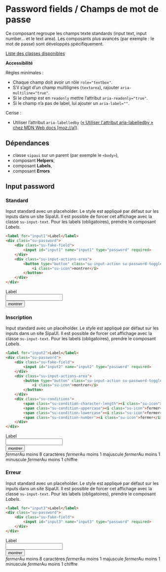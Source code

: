 # Password fields / Champs de mot de passe

Ce composant regroupe les champs texte standards (input text, input number… et le text area). Les composants plus avancés (par exemple&nbsp;: le mot de passe) sont développés spécifiquement.

<a href="#liste-classes" target="_self" class="link-button">Liste des classes disponibles</a>

**Accessibilité**

Règles minimales&nbsp;:
- Chaque champ doit avoir un rôle `role="textbox"`.
- S’il s’agit d’un champ multilignes (`textarea`), rajouter `aria-multiline="true"`.
- Si le champ est en `readonly` mettre l’attribut `aria-readonly="true"`.
- Si le champ n’a pas de label, lui ajouter un `aria-label=""`.

Cerise&nbsp;:
- Utiliser l’attribut `aria-labelledby` (<a href="https://developer.mozilla.org/fr/docs/Accessibilité/ARIA/Techniques_ARIA/Utiliser_l_attribut_aria-labelledby" target="_blank" rel="noopener">«&nbsp;Utiliser l'attribut aria-labelledby&nbsp;» chez MDN Web docs [moz://a]</a>).

<div class="dependances">

## Dépendances
- classe `sipaui` sur un parent (par exemple le `<body>`),
- composant **Helpers**,
- composant **Labels**,
- composant **Errors**

</div>

<!-- STORY -->

## Input password


### Standard
Input standard avec un placeholder. Le style est appliqué par défaut sur les inputs dans un site SipaUI. Il est possible de forcer cet affichage avec la classe `su-input-text`. Pour les labels (obligatoires), prendre le composant *Labels*.

```html
<label for="input1">Label</label>
<div class="su-password">
	<div class="su-fake-field">
		<input id="input1" name="input1" type="password" required>
	</div>
	<div class="su-input-actions-area">
		<button type="button" class="su-input-action su-password-toggle">
			<i class="su-icon">montrer</i>
		</button>
	</div>
</div>
```
<div class="sipaui">
	<label for="input1">Label</label>
	<div class="su-password">
		<div class="su-fake-field">
			<input id="input1" name="input1" type="password" required>
		</div>
		<div class="su-input-actions-area">
			<button type="button" class="su-input-action su-password-toggle">
				<i class="su-icon">montrer</i>
			</button>
		</div>
	</div>
</div>

### Inscription
Input standard avec un placeholder. Le style est appliqué par défaut sur les inputs dans un site SipaUI. Il est possible de forcer cet affichage avec la classe `su-input-text`. Pour les labels (obligatoires), prendre le composant *Labels*.

```html
<label for="input2">Label</label>
<div class="su-password">
	<div class="su-fake-field">
		<input id="input2" name="input2" type="password" required>
	</div>
	<div class="su-input-actions-area">
		<button type="button" class="su-input-action su-password-toggle">
			<i class="su-icon">montrer</i>
		</button>
	</div>
	<div class="su-conditions">
		<span class="su-condition-character-length"><i class="su-icon">fermer</i>Au moins 8 caractères</span>	
		<span class="su-condition-uppercase"><i class="su-icon">fermer</i>Au moins 1 majuscule</span>	
		<span class="su-condition-lowercase"><i class="su-icon">fermer</i>Au moins 1 minuscule</span>	
		<span class="su-condition-number"><i class="su-icon">fermer</i>Au moins 1 chiffre</span>	
	</div>
</div>
```
<div class="sipaui">
	<label for="input2">Label</label>
	<div class="su-password">
		<div class="su-fake-field">
			<input id="input2" name="input2" type="password" required>
		</div>
		<div class="su-input-actions-area">
			<button type="button" class="su-input-action su-password-toggle">
				<i class="su-icon">montrer</i>
			</button>
		</div>
		<div class="su-conditions">
			<span class="su-condition-character-length"><i class="su-icon">fermer</i>Au moins 8 caractères</span>	
			<span class="su-condition-uppercase"><i class="su-icon">fermer</i>Au moins 1 majuscule</span>	
			<span class="su-condition-lowercase"><i class="su-icon">fermer</i>Au moins 1 minuscule</span>	
			<span class="su-condition-number"><i class="su-icon">fermer</i>Au moins 1 chiffre</span>	
		</div>
	</div>
</div>


### Erreur
Input standard avec un placeholder. Le style est appliqué par défaut sur les inputs dans un site SipaUI. Il est possible de forcer cet affichage avec la classe `su-input-text`. Pour les labels (obligatoires), prendre le composant *Labels*.

```html
<label for="input3">Label</label>
<div class="su-password">
	<div class="su-fake-field">
		<input id="input3" name="input3" type="password" required>
	</div>
</div>
```
<div class="sipaui">
	<label for="input3">Label</label>
	<div class="su-password su-error">
		<div class="su-fake-field">
			<input id="input3" name="input3" type="password" required>
		</div>
		<div class="su-input-actions-area">
			<button type="button" class="su-input-action" data-suemptyinput>
				<i class="su-icon">montrer</i>
			</button>
		</div>
		<div class="su-conditions">
			<span class="su-condition-character-length su-conditions-error"><i class="su-icon">fermer</i>Au moins 8 caractères</span>	
			<span class="su-condition-uppercase su-conditions-success"><i class="su-icon">fermer</i>Au moins 1 majuscule</span>	
			<span class="su-condition-lowercase su-conditions-success"><i class="su-icon">fermer</i>Au moins 1 minuscule</span>	
			<span class="su-condition-number su-conditions-error"><i class="su-icon">fermer</i>Au moins 1 chiffre</span>	
		</div>
	</div>
</div>